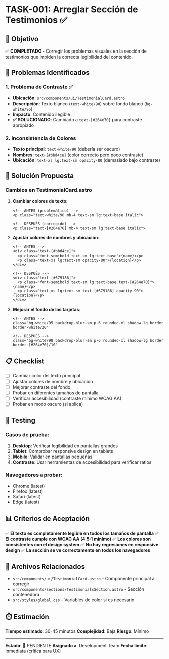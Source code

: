 # TASK-001: Arreglar Sección de Testimonios ✅

## 🎯 **Objetivo**

✅ **COMPLETADO** - Corregir los problemas visuales en la sección de testimonios que impiden la correcta legibilidad del contenido.

## 🐛 **Problemas Identificados**

### 1. **Problema de Contraste** ✅

- **Ubicación**: `src/components/ui/TestimonialCard.astro`
- **Descripción**: Texto blanco (`text-white/90`) sobre fondo blanco (`bg-white/95`)
- **Impacto**: Contenido ilegible
- **✅ SOLUCIONADO**: Cambiado a `text-[#264e70]` para contraste apropiado

### 2. **Inconsistencia de Colores**

- **Texto principal**: `text-white/90` (debería ser oscuro)
- **Nombres**: `text-[#bbd4ce]` (color correcto pero poco contraste)
- **Ubicación**: `text-xs lg:text-sm opacity-80` (demasiado bajo contraste)

## 🔧 **Solución Propuesta**

### **Cambios en TestimonialCard.astro**

1. **Cambiar colores de texto**:

   ```astro
   <!-- ANTES (problemático) -->
   <p class="text-white/90 mb-4 text-sm lg:text-base italic">

   <!-- DESPUÉS (corregido) -->
   <p class="text-[#264e70] mb-4 text-sm lg:text-base italic">
   ```

2. **Ajustar colores de nombres y ubicación**:

   ```astro
   <!-- ANTES -->
   <div class="text-[#bbd4ce]">
     <p class="font-semibold text-sm lg:text-base">{name}</p>
     <p class="text-xs lg:text-sm opacity-80">{location}</p>
   </div>

   <!-- DESPUÉS -->
   <div class="text-[#679186]">
     <p class="font-semibold text-sm lg:text-base text-[#264e70]">{name}</p>
     <p class="text-xs lg:text-sm text-[#679186] opacity-90">{location}</p>
   </div>
   ```

3. **Mejorar el fondo de las tarjetas**:

   ```astro
   <!-- ANTES -->
   class="bg-white/95 backdrop-blur-sm p-6 rounded-xl shadow-lg border border-white/20"

   <!-- DESPUÉS -->
   class="bg-white/98 backdrop-blur-sm p-6 rounded-xl shadow-lg border border-[#264e70]/10"
   ```

## 📋 **Checklist**

- [ ] Cambiar color del texto principal
- [ ] Ajustar colores de nombre y ubicación
- [ ] Mejorar contraste del fondo
- [ ] Probar en diferentes tamaños de pantalla
- [ ] Verificar accesibilidad (contraste mínimo WCAG AA)
- [ ] Probar en modo oscuro (si aplica)

## 🧪 **Testing**

### **Casos de prueba**:

1. **Desktop**: Verificar legibilidad en pantallas grandes
2. **Tablet**: Comprobar responsive design en tablets
3. **Mobile**: Validar en pantallas pequeñas
4. **Contraste**: Usar herramientas de accesibilidad para verificar ratios

### **Navegadores a probar**:

- Chrome (latest)
- Firefox (latest)
- Safari (latest)
- Edge (latest)

## 📊 **Criterios de Aceptación**

✅ **El texto es completamente legible en todos los tamaños de pantalla**
✅ **El contraste cumple con WCAG AA (4.5:1 mínimo)**
✅ **Los colores son consistentes con el design system**
✅ **No hay regresiones en responsive design**
✅ **La sección se ve correctamente en todos los navegadores**

## 🔗 **Archivos Relacionados**

- `src/components/ui/TestimonialCard.astro` - Componente principal a corregir
- `src/components/sections/TestimonialsSection.astro` - Sección contenedora
- `src/styles/global.css` - Variables de color si es necesario

## ⏱️ **Estimación**

**Tiempo estimado**: 30-45 minutos
**Complejidad**: Baja
**Riesgo**: Mínimo

---

**Estado**: 🔴 PENDIENTE
**Asignado a**: Development Team
**Fecha límite**: Inmediata (crítica para UX)
